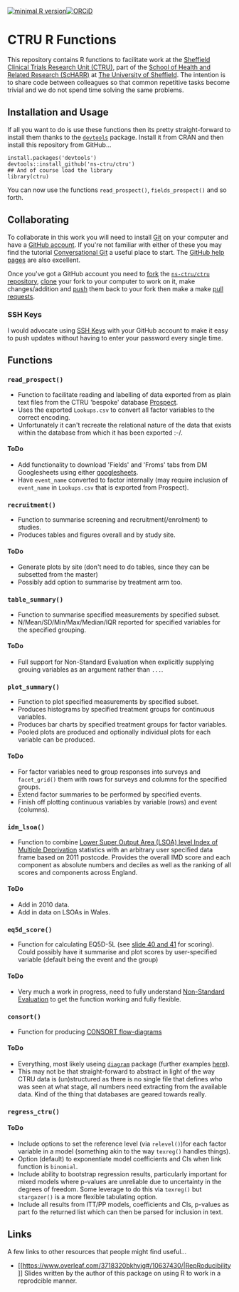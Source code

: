 [![minimal R version](https://img.shields.io/badge/R%3E%3D-3.4.0-brightgreen.svg)](https://cran.r-project.org/)[![ORCiD](https://img.shields.io/badge/ORCiD-0000--0001--8301--6857-green.svg)](https://orcid.org/0000-0001-8301-6857)

# CTRU R Functions

This repository contains R functions to facilitate work at the [Sheffield Clinical Trials Research Unit (CTRU)](https://www.shef.ac.uk/scharr/sections/dts/ctru), part of the [School of Health and Related Research (ScHARR)](http://www.sheffield.ac.uk/scharr) at [The University of Sheffield](http://www.sheffield.ac.uk/).  The intention is to share code between colleagues so that common repetitive tasks become trivial and we do not spend time solving the same problems.

## Installation and Usage

If all you want to do is use these functions then its pretty straight-forward to install them thanks to the [`devtools`](https://cran.r-project.org/web/packages/devtools/index.html) package.  Install it from CRAN and then install this repository from GitHub...

```
install.packages('devtools')
devtools::install_github('ns-ctru/ctru')
## And of course load the library
library(ctru)
```

You can now use the functions `read_prospect()`, `fields_prospect()` and so forth.

## Collaborating

To collaborate in this work you will need to install [Git](https://git-scm.com) on your computer and have a [GitHub account](https://www.github.com/join).  If you're not familiar with either of these you may find the tutorial [Conversational Git](http://blog.anvard.org/conversational-git/) a useful place to start.  The [GitHub help pages](https://help.github.com/) are also excellent.

Once you've got a GitHub account you need to [fork](https://guides.github.com/activities/forking/) the [`ns-ctru/ctru` repository](https://github.com/ns-ctru/ctru), [clone](https://git-scm.com/docs/git-clone) your fork to your computer to work on it, make changes/addition and [push](https://help.github.com/articles/pushing-to-a-remote/) them back to your fork then make a make [pull requests](https://git-scm.com/docs/git-pull).

### SSH Keys

I would advocate using [SSH Keys](https://help.github.com/articles/generating-an-ssh-key/) with your GitHub account to make it easy to push updates without having to enter your password every single time.

## Functions

### `read_prospect()`

* Function to facilitate reading and labelling of data exported from as plain text files from the CTRU 'bespoke' database [Prospect](https://www.ctru-prospect.shef.ac.uk/).
* Uses the exported `Lookups.csv` to convert all factor variables to the correct encoding.
* Unfortunately it can't recreate the relational nature of the data that exists within the database from which it has been exported :-/.

#### ToDo

* Add functionality to download 'Fields' and 'Froms' tabs from DM Googlesheets using either [googlesheets](https://cran.r-project.org/web/packages/googlesheets/index.html).
* Have `event_name` converted to factor internally (may require inclusion of `event_name` in `Lookups.csv` that is exported from Prospect).

### `recruitment()`

* Function to summarise screening and recruitment(/enrolment) to studies.
* Produces tables and figures overall and by study site.

#### ToDo

* Generate plots by site (don't need to do tables, since they can be subsetted from the master)
* Possibly add option to summarise by treatment arm too.

### `table_summary()`

* Function to summarise specified measurements by specified subset.
* N/Mean/SD/Min/Max/Median/IQR reported for specified variables for the specified grouping.

#### ToDo

* Full support for Non-Standard Evaluation when explicitly supplying grouing variables as an argument rather than `...`.

### `plot_summary()`

* Function to plot specified measurements by specified subset.
* Produces histograms by specified treatment groups for continuous variables.
* Produces bar charts by specified treatment groups for factor variables.
* Pooled plots are produced and optionally individual plots for each variable can be produced.

#### ToDo

* For factor variables need to group responses into surveys and `facet_grid()` them with rows for surveys and columns for the specified groups.
* Extend factor summaries to be performed by specified events.
* Finish off plotting continuous variables by variable (rows) and event (columns).

### `idm_lsoa()`

* Function to combine [Lower Super Output Area (LSOA) level Index of Multiple Deprivation](https://www.gov.uk/government/statistics/english-indices-of-deprivation-2015) statistics with an arbitrary user specified data frame based on 2011 postcode.  Provides the overall IMD score and each component as absolute numbers and deciles as well as the ranking of all scores and components across England.

#### ToDo

* Add in 2010 data.
* Add in data on LSOAs in Wales.

### `eq5d_score()`

* Function for calculating EQ5D-5L (see [slide 40 and 41](http://www.slideshare.net/OHENews/ohe-seminar-5ll-value-set-oct2014-revised-jun15) for scoring).  Could possibly have it summarise and plot scores by user-specified variable (default being the event and the group)

#### ToDo

* Very much a work in progress, need to fully understand [Non-Standard Evaluation](http://dplyr.tidyverse.org/articles/programming.html) to get the function working and fully flexible.


### `consort()`

* Function for producing [CONSORT flow-diagrams](http://www.consort-statement.org/consort-statement/flow-diagram)
#### ToDo

* Everything, most likely useing [`diagram`](https://cran.r-project.org/web/packages/diagram/index.html) package (further examples [here](https://stackoverflow.com/questions/4722689/creating-tree-diagram-for-showing-case-count-using-r)).
* This may not be that straight-forward to abstract in light of the way CTRU data is (un)structured as there is no single file that defines who was seen at what stage, all numbers need extracting from the available data.  Kind of the thing that databases are geared towards really.

### `regress_ctru()`

#### ToDo

* Include options to set the reference level (via `relevel()`)for each factor variable in a model (something akin to the way `texreg()` handles things).
* Option (default) to exponentiate model coefficients and CIs when link function is `binomial`.
* Include ability to bootstrap regression results, particularly important for mixed models where p-values are unreliable due to uncertainty in the degrees of freedom.  Some leverage to do this via `texreg()` but `stargazer()` is a more flexible tabulating option.
* Include all results from ITT/PP models, coefficients and CIs, p-values as part fo the returned list which can then be parsed for inclusion in text.

## Links

A few links to other resources that people might find useful...

  * [[https://www.overleaf.com/3718320bkhvjg#/10637430/|RepRoducibility]] Slides written by the author of this package on using R to work in a reprodcible manner.
